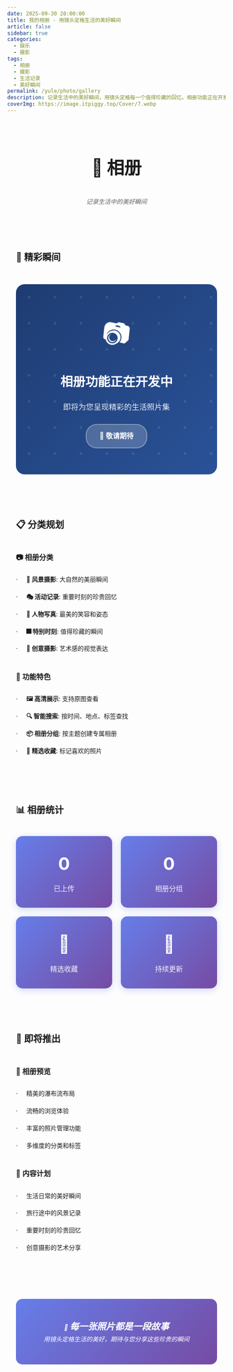 ```yaml
---
date: 2025-09-30 20:00:00
title: 我的相册 - 用镜头定格生活的美好瞬间
article: false
sidebar: true
categories:
  - 娱乐
  - 摄影
tags:
  - 相册
  - 摄影
  - 生活记录
  - 美好瞬间
permalink: /yule/photo/gallery
description: 记录生活中的美好瞬间，用镜头定格每一个值得珍藏的回忆。相册功能正在开发中，即将为您呈现精彩的生活照片集，包括风景摄影、活动记录、人物写真等多个分类。
coverImg: https://image.itpiggy.top/Cover/7.webp
---
```


<div class="photo-page">

# 📸 相册

> *记录生活中的美好瞬间*

---

## 🌄 精彩瞬间

<div class="photos-container">
  <div class="photos-empty">
    <div class="empty-icon">📷</div>
    <h3>相册功能正在开发中</h3>
    <p>即将为您呈现精彩的生活照片集</p>
    <div class="coming-soon">
      <span>🌟</span> 敬请期待
    </div>
  </div>
</div>

---

## 📋 分类规划

### 📷 **相册分类**
- **🌄 风景摄影**: 大自然的美丽瞬间
- **🎭 活动记录**: 重要时刻的珍贵回忆
- **👥 人物写真**: 最美的笑容和姿态
- **🎆 特别时刻**: 值得珍藏的瞬间
- **🎨 创意摄影**: 艺术感的视觉表达

### 📏 **功能特色**
- **🖼️ 高清展示**: 支持原图查看
- **🔍 智能搜索**: 按时间、地点、标签查找
- **📦 相册分组**: 按主题创建专属相册
- **💝 精选收藏**: 标记喜欢的照片

---

## 📊 相册统计

<div class="photo-stats">
  <div class="stat-item">
    <div class="stat-number">0</div>
    <div class="stat-label">已上传</div>
  </div>
  <div class="stat-item">
    <div class="stat-number">0</div>
    <div class="stat-label">相册分组</div>
  </div>
  <div class="stat-item">
    <div class="stat-number">🌟</div>
    <div class="stat-label">精选收藏</div>
  </div>
  <div class="stat-item">
    <div class="stat-number">📸</div>
    <div class="stat-label">持续更新</div>
  </div>
</div>

---

## 🌈 即将推出

### 🌈 **相册预览**
- 精美的瀑布流布局
- 流畅的浏览体验
- 丰富的照片管理功能
- 多维度的分类和标签

### 📝 **内容计划**
- 生活日常的美好瞬间
- 旅行途中的风景记录
- 重要时刻的珍贵回忆
- 创意摄影的艺术分享

---

> 📸 **每一张照片都是一段故事**  
> *用镜头定格生活的美好，期待与您分享这些珍贵的瞬间*

</div>

<style scoped>
.photo-page {
  max-width: 1000px;
  margin: 0 auto;
  padding: 20px;
  line-height: 1.7;
}

.photo-page h1 {
  text-align: center;
  color: var(--vp-c-brand);
  font-size: 2.5rem;
  margin-bottom: 1rem;
}

.photo-page > blockquote {
  text-align: center;
  font-style: italic;
  color: #666;
  border-left: none;
  padding: 0;
  margin: 2rem 0;
}

.photos-container {
  margin: 2rem 0 3rem 0;
}

.photos-empty {
  background: linear-gradient(135deg, #1e3c72 0%, #2a5298 100%);
  color: white;
  border-radius: 20px;
  padding: 60px 40px;
  text-align: center;
  position: relative;
  overflow: hidden;
}

.photos-empty::before {
  content: '';
  position: absolute;
  top: 0;
  left: 0;
  right: 0;
  bottom: 0;
  background: url("data:image/svg+xml,%3Csvg width='60' height='60' viewBox='0 0 60 60' xmlns='http://www.w3.org/2000/svg'%3E%3Cg fill='none' fill-rule='evenodd'%3E%3Cg fill='%23ffffff' fill-opacity='0.1'%3E%3Ccircle cx='30' cy='30' r='3'/%3E%3C/g%3E%3C/g%3E%3C/svg%3E") repeat;
}

.empty-icon {
  font-size: 4rem;
  margin-bottom: 20px;
  animation: rotate 3s linear infinite;
  position: relative;
  z-index: 1;
}

@keyframes rotate {
  from { transform: rotate(0deg); }
  to { transform: rotate(360deg); }
}

.photos-empty h3 {
  margin: 0 0 15px 0;
  font-size: 1.8rem;
  position: relative;
  z-index: 1;
  color: white;
}

.photos-empty p {
  margin-bottom: 25px;
  font-size: 1.1rem;
  opacity: 0.9;
  position: relative;
  z-index: 1;
}

.coming-soon {
  display: inline-block;
  background: rgba(255, 255, 255, 0.2);
  padding: 12px 30px;
  border-radius: 25px;
  font-size: 1rem;
  font-weight: 600;
  backdrop-filter: blur(10px);
  border: 2px solid rgba(255, 255, 255, 0.3);
  position: relative;
  z-index: 1;
  transition: all 0.3s ease;
}

.coming-soon:hover {
  background: rgba(255, 255, 255, 0.3);
  transform: translateY(-2px);
}

.photo-stats {
  display: grid;
  grid-template-columns: repeat(auto-fit, minmax(200px, 1fr));
  gap: 20px;
  margin: 30px 0;
}

.stat-item {
  background: linear-gradient(135deg, #667eea 0%, #764ba2 100%);
  color: white;
  padding: 30px 20px;
  border-radius: 15px;
  text-align: center;
  box-shadow: 0 4px 15px rgba(102, 126, 234, 0.3);
  transition: all 0.3s ease;
}

.stat-item:hover {
  transform: translateY(-5px);
  box-shadow: 0 8px 25px rgba(102, 126, 234, 0.4);
}

.stat-number {
  font-size: 2.5rem;
  font-weight: bold;
  margin-bottom: 10px;
}

.stat-label {
  font-size: 1rem;
  opacity: 0.9;
}

.photo-page h2 {
  color: var(--vp-c-brand);
  border-bottom: 3px solid var(--vp-c-brand);
  padding-bottom: 0.8rem;
  margin-top: 3rem;
  position: relative;
}

.photo-page h2::after {
  content: '';
  position: absolute;
  left: 0;
  bottom: -3px;
  width: 60px;
  height: 3px;
  background: linear-gradient(90deg, var(--vp-c-brand), transparent);
}

.photo-page h3 {
  color: var(--vp-c-brand);
  margin-top: 2rem;
}

.photo-page ul {
  list-style: none;
  padding-left: 0;
}

.photo-page ul li {
  padding: 8px 0;
  padding-left: 1.5rem;
  position: relative;
}

.photo-page ul li::before {
  content: '·';
  position: absolute;
  left: 0;
  color: var(--vp-c-brand);
}

.photo-page hr {
  border: none;
  height: 2px;
  background: linear-gradient(90deg, transparent, var(--vp-c-brand), transparent);
  margin: 3rem 0;
}

.photo-page > blockquote:last-child {
  background: linear-gradient(135deg, #667eea 0%, #764ba2 100%);
  color: white;
  padding: 2rem;
  border-radius: 15px;
  margin-top: 3rem;
}

.photo-page > blockquote:last-child strong {
  color: white;
  font-size: 1.3rem;
}

@media (max-width: 768px) {
  .photo-stats {
    grid-template-columns: repeat(2, 1fr);
  }
  
  .photo-page h1 {
    font-size: 2rem;
  }
}
</style>
